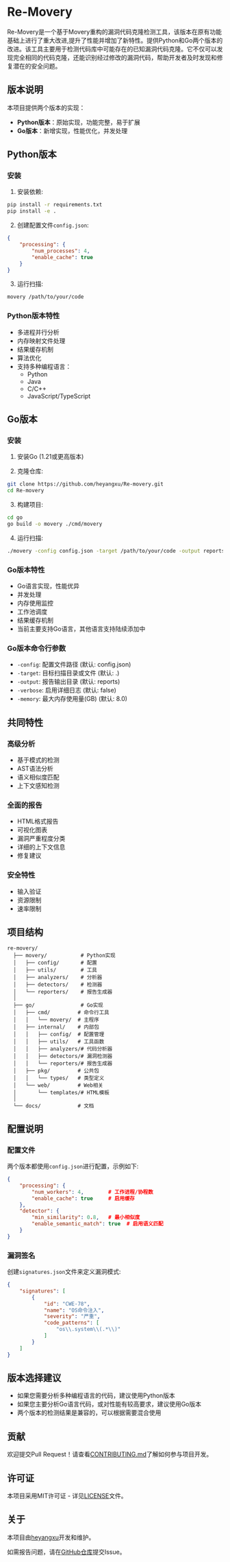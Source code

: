 # Re-Movery

Re-Movery是一个基于Movery重构的漏洞代码克隆检测工具，该版本在原有功能基础上进行了重大改进,提升了性能并增加了新特性。提供Python和Go两个版本的改进。该工具主要用于检测代码库中可能存在的已知漏洞代码克隆。它不仅可以发现完全相同的代码克隆，还能识别经过修改的漏洞代码，帮助开发者及时发现和修复潜在的安全问题。

## 版本说明

本项目提供两个版本的实现：
- **Python版本**：原始实现，功能完整，易于扩展
- **Go版本**：新增实现，性能优化，并发处理

## Python版本

### 安装

1. 安装依赖:
```bash
pip install -r requirements.txt
pip install -e .
```

2. 创建配置文件`config.json`:
```json
{
    "processing": {
        "num_processes": 4,
        "enable_cache": true
    }
}
```

3. 运行扫描:
```bash
movery /path/to/your/code
```

### Python版本特性

- 多进程并行分析
- 内存映射文件处理
- 结果缓存机制
- 算法优化
- 支持多种编程语言：
  - Python
  - Java
  - C/C++
  - JavaScript/TypeScript

## Go版本

### 安装

1. 安装Go (1.21或更高版本)

2. 克隆仓库:
```bash
git clone https://github.com/heyangxu/Re-movery.git
cd Re-movery
```

3. 构建项目:
```bash
cd go
go build -o movery ./cmd/movery
```

4. 运行扫描:
```bash
./movery -config config.json -target /path/to/your/code -output reports -memory 8.0
```

### Go版本特性

- Go语言实现，性能优异
- 并发处理
- 内存使用监控
- 工作池调度
- 结果缓存机制
- 当前主要支持Go语言，其他语言支持陆续添加中

### Go版本命令行参数

- `-config`: 配置文件路径 (默认: config.json)
- `-target`: 目标扫描目录或文件 (默认: .)
- `-output`: 报告输出目录 (默认: reports)
- `-verbose`: 启用详细日志 (默认: false)
- `-memory`: 最大内存使用量(GB) (默认: 8.0)

## 共同特性

### 高级分析
- 基于模式的检测
- AST语法分析
- 语义相似度匹配
- 上下文感知检测

### 全面的报告
- HTML格式报告
- 可视化图表
- 漏洞严重程度分类
- 详细的上下文信息
- 修复建议

### 安全特性
- 输入验证
- 资源限制
- 速率限制

## 项目结构
```
re-movery/
  ├── movery/           # Python实现
  │   ├── config/       # 配置
  │   ├── utils/        # 工具
  │   ├── analyzers/    # 分析器
  │   ├── detectors/    # 检测器
  │   └── reporters/    # 报告生成器
  │
  ├── go/               # Go实现
  │   ├── cmd/         # 命令行工具
  │   │   └── movery/  # 主程序
  │   ├── internal/    # 内部包
  │   │   ├── config/  # 配置管理
  │   │   ├── utils/   # 工具函数
  │   │   ├── analyzers/# 代码分析器
  │   │   ├── detectors/# 漏洞检测器
  │   │   └── reporters/# 报告生成器
  │   ├── pkg/         # 公共包
  │   │   └── types/   # 类型定义
  │   └── web/         # Web相关
  │       └── templates/# HTML模板
  │
  └── docs/            # 文档
```

## 配置说明

### 配置文件

两个版本都使用`config.json`进行配置，示例如下:

```json
{
    "processing": {
        "num_workers": 4,        # 工作进程/协程数
        "enable_cache": true     # 启用缓存
    },
    "detector": {
        "min_similarity": 0.8,   # 最小相似度
        "enable_semantic_match": true  # 启用语义匹配
    }
}
```

### 漏洞签名

创建`signatures.json`文件来定义漏洞模式:

```json
{
    "signatures": [
        {
            "id": "CWE-78",
            "name": "OS命令注入",
            "severity": "严重",
            "code_patterns": [
                "os\\.system\\(.*\\)"
            ]
        }
    ]
}
```

## 版本选择建议

- 如果您需要分析多种编程语言的代码，建议使用Python版本
- 如果您主要分析Go语言代码，或对性能有较高要求，建议使用Go版本
- 两个版本的检测结果是兼容的，可以根据需要混合使用

## 贡献

欢迎提交Pull Request！请查看[CONTRIBUTING.md](CONTRIBUTING.md)了解如何参与项目开发。

## 许可证

本项目采用MIT许可证 - 详见[LICENSE](LICENSE)文件。

## 关于

本项目由[heyangxu](https://github.com/heyangxu)开发和维护。

如需报告问题，请在[GitHub仓库](https://github.com/heyangxu/Re-movery)提交Issue。
